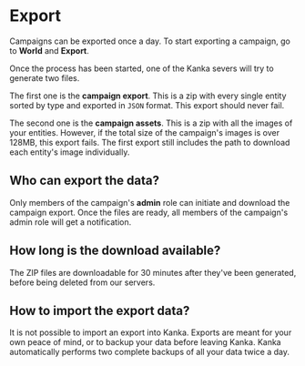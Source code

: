 # Export

Campaigns can be exported once a day. To start exporting a campaign, go to **World** and **Export**.

Once the process has been started, one of the Kanka severs will try to generate two files.

The first one is the **campaign export**. This is a zip with every single entity sorted by type and exported in `JSON` format. This export should never fail.

The second one is the **campaign assets**. This is a zip with all the images of your entities. However, if the total size of the campaign's images is over 128MB, this export fails. The first export still includes the path to download each entity's image individually.

## Who can export the data?

Only members of the campaign's **admin** role can initiate and download the campaign export. Once the files are ready, all members of the campaign's admin role will get a notification.

## How long is the download available?

The ZIP files are downloadable for 30 minutes after they've been generated, before being deleted from our servers.

## How to import the export data?

It is not possible to import an export into Kanka. Exports are meant for your own peace of mind, or to backup your data before leaving Kanka. Kanka automatically performs two complete backups of all your data twice a day.